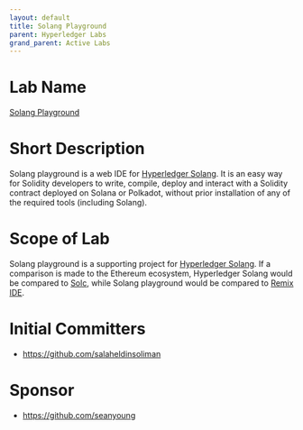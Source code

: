 ```yaml
---
layout: default
title: Solang Playground
parent: Hyperledger Labs
grand_parent: Active Labs
---
```


# Lab Name
[Solang Playground](https://github.com/hyperledger-labs/solang-playground)

# Short Description
Solang playground is a web IDE for [Hyperledger Solang](https://github.com/hyperledger/solang). It is an easy way for Solidity developers to write, compile, deploy and interact with a Solidity contract deployed on Solana or Polkadot, without prior installation of any of the required tools (including Solang).

# Scope of Lab

Solang playground is a supporting project for [Hyperledger Solang](https://github.com/hyperledger/solang). If a comparison is made to the Ethereum ecosystem, Hyperledger Solang would be compared to [Solc](https://github.com/ethereum/solidity), while Solang playground would be compared to [Remix IDE](https://remix.ethereum.org/).

# Initial Committers
- https://github.com/salaheldinsoliman

# Sponsor

- https://github.com/seanyoung
